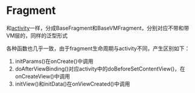 # Fragment
和[activity](https://github.com/qaszxcwer/AndroidApp_MVVM_Framework/blob/main/doc/Activity.md)一样，分成BaseFragment和BaseVMFragment，分别对应不带和带VM层的，同样的泛型形式

各种函数也几乎一致，由于fragment生命周期与activity不同，产生区别如下：
1. initParams()在onCreate()中调用
2. doAfterViewBinding()对应activity中的doBeforeSetContentView()，在onCreateView()中调用
3. initView()和initData()在onViewCreated()中调用